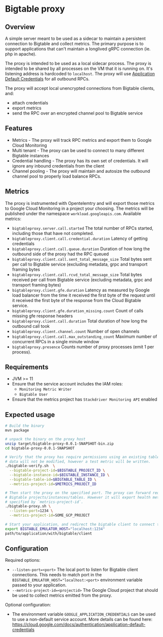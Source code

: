 # Bigtable proxy

## Overview

A simple server meant to be used as a sidecar to maintain a persistent connection to Bigtable and
collect metrics. The primary purpose is to support applications that can't maintain a longlived
gRPC connection (ie. php in apache).

The proxy is intended to be used as a local sidecar process. The proxy is intended to be shared by
all processes on the VM that it is running on. It's listening address is hardcoded to `localhost`.
The proxy will use [Application Default Credentials](https://cloud.google.com/docs/authentication/application-default-credentials)
for all outbound RPCs.

The proxy will accept local unencrypted connections from Bigtable clients, and:
- attach credentials
- export metrics
- send the RPC over an encrypted channel pool to Bigtable service

## Features

* Metrics - The proxy will track RPC metrics and export them to Google Cloud Monitoring
* Multi tenant - The proxy can be used to connect to many different Bigtable instances
* Credential handling - The proxy has its own set of credentials. It will ignore any inbound
  credentials from the client
* Channel pooling - The proxy will maintain and autosize the outbound channel pool to properly
  load balance RPCs.

## Metrics

The proxy is instrumented with Opentelemtry and will export those metrics to Google Cloud Monitoring
in a project your choosing. The metrics will be published under the namespace
`workload.googleapis.com`. Available metrics:

* `bigtableproxy.server.call.started` The total number of RPCs started, including those that have 
    not completed.
* `bigtableproxy.client.call.credential.duration` Latency of getting credentials
* `bigtableproxy.client.call.queue.duration` Duration of how long the outbound side of the proxy had
  the RPC queued
* `bigtableproxy.client.call.sent_total_message_size` Total bytes sent per call to Bigtable service
  (excluding metadata, grpc and transport framing bytes
* `bigtableproxy.client.call.rcvd_total_message_size` Total bytes received per call from Bigtable 
  service (excluding metadata, grpc and transport framing bytes)
* `bigtableproxy.client.gfe.duration` Latency as measured by Google load balancer from the time it 
  received the first byte of the request until it received the first byte of the response from the
  Cloud Bigtable service.
* `bigtableproxy.client.gfe.duration_missing.count` Count of calls missing gfe response headers
* `bigtableproxy.client.call.duration` Total duration of how long the outbound call took
* `bigtableproxy.client.channel.count` Number of open channels
* `bigtableproxy.client.call.max_outstanding_count` Maximum number of concurrent RPCs in a single
  minute window
* `bigtableproxy.presence` Counts number of proxy processes (emit 1 per process).

## Requirements

* JVM >= 11
* Ensure that the service account includes the IAM roles:
  * `Monitoring Metric Writer`
  * `Bigtable User`
* Ensure that the metrics project has `Stackdriver Monitoring API` enabled

## Expected usage

```sh
# Build the binary
mvn package

# unpack the binary on the proxy host
unzip target/bigtable-proxy-0.0.1-SNAPSHOT-bin.zip
cd bigtable-proxy-0.0.1-SNAPSHOT

# Verify that the proxy has require permissions using an existing table. Please note that the table
# data will not be modified, however a test metric will be written.
./bigtable-verify.sh  \
  --bigtable-project-id=$BIGTABLE_PROJECT_ID \
  --bigtable-instance-id=$BIGTABLE_INSTANCE_ID \
  --bigtable-table-id=$BIGTABLE_TABLE_ID \
  --metrics-project-id=$METRICS_PROJECT_ID

# Then start the proxy on the specified port. The proxy can forward requests for multiple
# Bigtable projects/instances/tables. However it will export health metrics to a single project
# specified by `metrics-project-id`. 
./bigtable-proxy.sh \
  --listen-port=1234 \
  --metrics-project-id=SOME_GCP_PROJECT
 
# Start your application, and redirect the bigtable client to connect to the local proxy. 
export BIGTABLE_EMULATOR_HOST="localhost:1234"
path/to/application/with/bigtable/client
```

## Configuration

Required options:
* `--listen-port=<port>` The local port to listen for Bigtable client connections. This needs to 
  match port in the `BIGTABLE_EMULATOR_HOST="localhost:<port>` environment variable passed to your
  application.
* `--metrics-project-id=<projectid>` The Google Cloud project that should be used to collect metrics
  emitted from the proxy.

Optional configuration:
* The environment variable `GOOGLE_APPLICATION_CREDENTIALS` can be used to use a non-default service
  account. More details can be found here: https://cloud.google.com/docs/authentication/application-default-credentials

